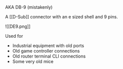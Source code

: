AKA
	DB-9 (mistakenly)

A [[D-Sub]] connector with an e sized shell and 9 pins.

![[DE9.png]]

Used for
- Industrial equipment with old ports
- Old game controller connections
- Old router terminal CLI connections
- Some very old mice
